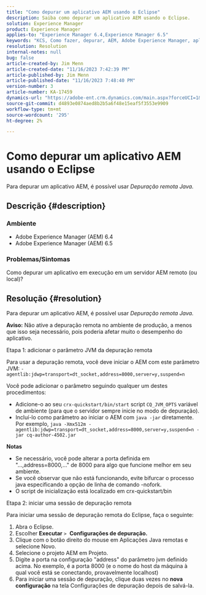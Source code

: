 ```yaml
---
title: "Como depurar um aplicativo AEM usando o Eclipse"
description: Saiba como depurar um aplicativo AEM usando o Eclipse.
solution: Experience Manager
product: Experience Manager
applies-to: "Experience Manager 6.4,Experience Manager 6.5"
keywords: "KCS, Como fazer, depurar, AEM, Adobe Experience Manager, aplicativo, Eclipse, 6.4, 6.5, aplicativo"
resolution: Resolution
internal-notes: null
bug: false
article-created-by: Jim Menn
article-created-date: "11/16/2023 7:42:39 PM"
article-published-by: Jim Menn
article-published-date: "11/16/2023 7:48:40 PM"
version-number: 3
article-number: KA-17459
dynamics-url: "https://adobe-ent.crm.dynamics.com/main.aspx?forceUCI=1&pagetype=entityrecord&etn=knowledgearticle&id=016ddc48-b884-ee11-8179-6045bd006268"
source-git-commit: d4893e0874aed8b2b5a6f48e15eaf5f3553e9909
workflow-type: tm+mt
source-wordcount: '295'
ht-degree: 2%

---
```


# Como depurar um aplicativo AEM usando o Eclipse


Para depurar um aplicativo AEM, é possível usar *Depuração remota Java.*

## Descrição {#description}


### <b>Ambiente</b>

- Adobe Experience Manager (AEM) 6.4
- Adobe Experience Manager (AEM) 6.5




### <b>Problemas/Sintomas</b>

Como depurar um aplicativo em execução em um servidor AEM remoto (ou local)?


## Resolução {#resolution}


Para depurar um aplicativo AEM, é possível usar *Depuração remota Java.*

<b>Aviso:</b> Não ative a depuração remota no ambiente de produção, a menos que isso seja necessário, pois poderia afetar muito o desempenho do aplicativo.

Etapa 1: adicionar o parâmetro JVM da depuração remota

Para usar a depuração remota, você deve iniciar o AEM com este parâmetro JVM:
`-agentlib:jdwp=transport=dt_socket,address=8000,server=y,suspend=n`

Você pode adicionar o parâmetro seguindo qualquer um destes procedimentos:

- Adicione-o ao seu `crx-quickstart/bin/start` script `CQ_JVM_OPTS` variável de ambiente (para que o servidor sempre inicie no modo de depuração).
- Incluí-lo como parâmetro ao iniciar o AEM com `java -jar` diretamente. Por exemplo, `java -Xmx512m -agentlib:jdwp=transport=dt_socket,address=8000,server=y,suspend=n -jar cq-author-4502.jar`


<b>Notas</b>

- Se necessário, você pode alterar a porta definida em &quot;...,address=8000,...&quot; de 8000 para algo que funcione melhor em seu ambiente.
- Se você observar que não está funcionando, evite bifurcar o processo java especificando a opção de linha de comando -nofork.
- O script de inicialização está localizado em crx-quickstart/bin


Etapa 2: iniciar uma sessão de depuração remota

Para iniciar uma sessão de depuração remota do Eclipse, faça o seguinte:

1. Abra o Eclipse.
2. Escolher <b>Executar</b> `>`  <b>Configurações de depuração.</b>
3. Clique com o botão direito do mouse em Aplicações Java remotas e selecione Novo.
4. Selecione o projeto AEM em Projeto.
5. Digite a porta na configuração &quot;address&quot; do parâmetro jvm definido acima. No exemplo, é a porta 8000 (e o nome do host da máquina à qual você está se conectando, provavelmente localhost)
6. Para iniciar uma sessão de depuração, clique duas vezes no <b>nova configuração</b> na tela Configurações de depuração depois de salvá-la.

